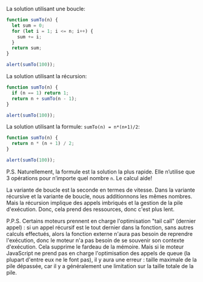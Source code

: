 La solution utilisant une boucle:

```js run
function sumTo(n) {
  let sum = 0;
  for (let i = 1; i <= n; i++) {
    sum += i;
  }
  return sum;
}

alert(sumTo(100));
```

La solution utilisant la récursion:

```js run
function sumTo(n) {
  if (n == 1) return 1;
  return n + sumTo(n - 1);
}

alert(sumTo(100));
```

La solution utilisant la formule: `sumTo(n) = n*(n+1)/2`:

```js run
function sumTo(n) {
  return n * (n + 1) / 2;
}

alert(sumTo(100));
```

P.S.
Naturellement, la formule est la solution la plus rapide.
Elle n’utilise que 3 opérations pour n’importe quel nombre `n`.
Le calcul aide!

La variante de boucle est la seconde en termes de vitesse.
Dans la variante récursive et la variante de boucle, nous additionnons les mêmes nombres.
Mais la récursion implique des appels imbriqués et la gestion de la pile d'exécution.
Donc, cela prend des ressources, donc c'est plus lent.

P.P.S.
Certains moteurs prennent en charge l'optimisation "tail call" (dernier appel) : si un appel récursif est le tout dernier dans la fonction, sans autres calculs effectués, alors la fonction externe n'aura pas besoin de reprendre l'exécution, donc le moteur n'a pas besoin de se souvenir son contexte d'exécution.
Cela supprime le fardeau de la mémoire.
Mais si le moteur JavaScript ne prend pas en charge l'optimisation des appels de queue (la plupart d'entre eux ne le font pas), il y aura une erreur : taille maximale de la pile dépassée, car il y a généralement une limitation sur la taille totale de la pile.
